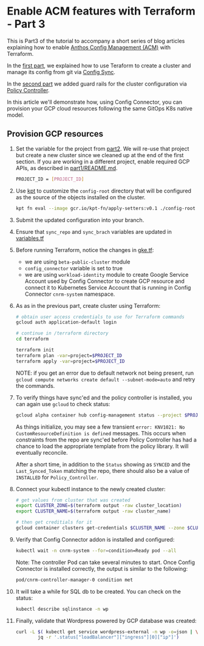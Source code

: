 # Enable ACM features with Terraform - Part 3

This is Part3 of the tutorial to accompany a short series of  blog articles explaining how to enable [Anthos Config Management (ACM)](https://cloud.google.com/anthos/config-management) with Terraform.

In the [first part](../acm-terraform-blog-part1), we explained how to use Teraform to create a cluster and manage its config from git via [Config Sync](https://cloud.google.com/anthos-config-management/docs/config-sync-overview).

In the [second part](../acm-terraform-blog-part2) we added guard rails for the cluster configuration via [Policy Controller](https://cloud.google.com/anthos-config-management/docs/concepts/policy-controller).

In this article we'll demonstrate how, using Config Connector, you can provision your GCP cloud resources following the same GitOps K8s native model. 


## Provision GCP resources

1. Set the variable for the project from [part2](../acm-terraform-blog-part2). We will re-use that project but create a new cluster since we cleaned up at the end of the first section. If you are working in a different project, enable required GCP APIs, as described in [part1/README.md](../part1/README.md).

    ```bash
    PROJECT_ID = [PROJECT_ID]
    ```
1. Use [kpt](kpt.dev) to customize the `config-root` directory that will be configured as the source of the objects installed on the cluster.

    ```bash
    kpt fn eval --image gcr.io/kpt-fn/apply-setters:v0.1 ./config-root -- projectId=$PROJECT_ID
    ```
1. Submit the updated configuration into your branch.
1. Ensure that `sync_repo` and `sync_brach` variables are updated in [variables.tf](./terraform/variables.tf)
1. Before running Terraform, notice the changes in [gke.tf](./terraform/gke.tf):
     - we are using `beta-public-cluster` module
     - `config_connector` variable is set to true
     - we are using `workload-identity` module to create Google Service Account used by Config Connector to create GCP resource and connect it to Kubernetes Service Account that is running in Config Connector `cnrm-system` namespace.
1. As as in the previous part, create cluster using Terraform:

    ```bash
    # obtain user access credentials to use for Terraform commands
    gcloud auth application-default login

    # continue in /terraform directory
    cd terraform

    terraform init
    terraform plan -var=project=$PROJECT_ID
    terraform apply -var=project=$PROJECT_ID
    ```
    NOTE: if you get an error due to default network not being present, run `gcloud compute networks create default --subnet-mode=auto` and retry the commands.

1. To verify things have sync'ed and the policy controller is installed, you can again use `gcloud` to check status:

    ```bash
    gcloud alpha container hub config-management status --project $PROJECT_ID
    ```

    As things initialize, you may see a few transient `error: KNV1021: No CustomResourceDefinition is defined` messages. This occurs when constraints from the repo are sync'ed before Policy Controller has had a chance to load the appropriate template from the policy library. It will eventually reconcile.

    After a short time, in addition to the `Status` showing as `SYNCED` and the `Last_Synced_Token` matching the repo, there should also be a value of `INSTALLED` for `Policy_Controller`.


1. Connect your kubectl instance to the newly created cluster:

    ```bash
    # get values from cluster that was created
    export CLUSTER_ZONE=$(terraform output -raw cluster_location)
    export CLUSTER_NAME=$(terraform output -raw cluster_name)

    # then get creditials for it
    gcloud container clusters get-credentials $CLUSTER_NAME --zone $CLUSTER_ZONE --project $PROJECT_ID

    ```

1. Verify that Config Connector addon is installed and configured:
    ```bash
    kubectl wait -n cnrm-system --for=condition=Ready pod --all
    ```

    Note: The controller Pod can take several minutes to start. Once Config Connector is installed correctly, the output is similar to the following:

    ```bash
    pod/cnrm-controller-manager-0 condition met
    ```
1.  It will take a while for SQL db to be created. You can check on the status:
    ```bash
    kubectl describe sqlinstance -n wp
    ```

1.  Finally, validate that Wordpress powered by GCP database was created:

    ```bash
    curl -L $( kubectl get service wordpress-external -n wp -o=json | \
            jq -r '.status["loadBalancer"]["ingress"][0]["ip"]')
